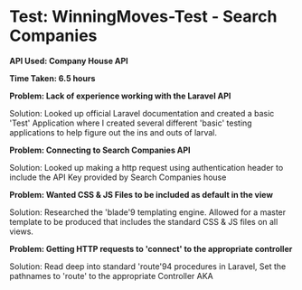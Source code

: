# Test: WinningMoves-Test - Search Companies
**API Used: Company House API**

**Time Taken: 6.5 hours**

**Problem: Lack of experience working with the Laravel API**

Solution: Looked up official Laravel documentation and created a basic 'Test' Application where I created several different 'basic\' testing applications to help figure out the ins and outs of larval.

**Problem: Connecting to Search Companies API**

Solution: Looked up making a http request using authentication header to include the API Key provided by Search Companies house

**Problem: Wanted CSS & JS Files to be included as default in the view**

Solution: Researched the 'blade'9 templating engine. Allowed for a master template to be produced that includes the standard CSS & JS files on all views.

**Problem: Getting HTTP requests to 'connect' to the appropriate controller**

Solution: Read deep into standard 'route'94 procedures in Laravel, Set the pathnames to 'route' to the appropriate Controller AKA
